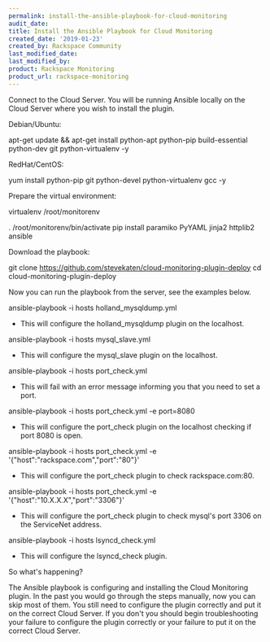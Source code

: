 ```yaml
---
permalink: install-the-ansible-playbook-for-cloud-monitoring
audit_date:
title: Install the Ansible Playbook for Cloud Monitoring
created_date: '2019-01-23'
created_by: Rackspace Community
last_modified_date: 
last_modified_by: 
product: Rackspace Monitoring
product_url: rackspace-monitoring
--- 
```


Connect to the Cloud Server.  You will be running Ansible locally on the Cloud Server where you wish to install the plugin.
 
Debian/Ubuntu:
 
apt-get update && apt-get install python-apt python-pip build-essential python-dev git python-virtualenv -y
 
RedHat/CentOS:
 
yum install python-pip git python-devel python-virtualenv gcc -y
 
Prepare the virtual environment:
 
virtualenv /root/monitorenv

. /root/monitorenv/bin/activate
pip install paramiko PyYAML jinja2 httplib2 ansible
 
Download the playbook:
 
git clone https://github.com/stevekaten/cloud-monitoring-plugin-deploy
cd cloud-monitoring-plugin-deploy
 
Now you can run the playbook from the server, see the examples below.
 
ansible-playbook -i hosts holland_mysqldump.yml

* This will configure the holland_mysqldump plugin on the localhost.

ansible-playbook -i hosts mysql_slave.yml

* This will configure the mysql_slave plugin on the localhost.

ansible-playbook -i hosts port_check.yml

* This will fail with an error message informing you that you need to set a port.

ansible-playbook -i hosts port_check.yml -e port=8080

* This will configure the port_check plugin on the localhost checking if port 8080 is open.

ansible-playbook -i hosts port_check.yml -e '{"host":"rackspace.com","port":"80"}'

* This will configure the port_check plugin to check rackspace.com:80.

ansible-playbook -i hosts port_check.yml -e '{"host":"10.X.X.X","port":"3306"}'

* This will configure the port_check plugin to check mysql's port 3306 on the ServiceNet address.

ansible-playbook -i hosts lsyncd_check.yml

* This will configure the lsyncd_check plugin.
 
So what's happening?
 
The Ansible playbook is configuring and installing the Cloud Monitoring plugin.  In the past you would go through the steps manually, now you can skip most of them.  You still need to configure the plugin correctly and put it on the correct Cloud Server.  If you don't you should begin troubleshooting your failure to configure the plugin correctly or your failure to put it on the correct Cloud Server. 
